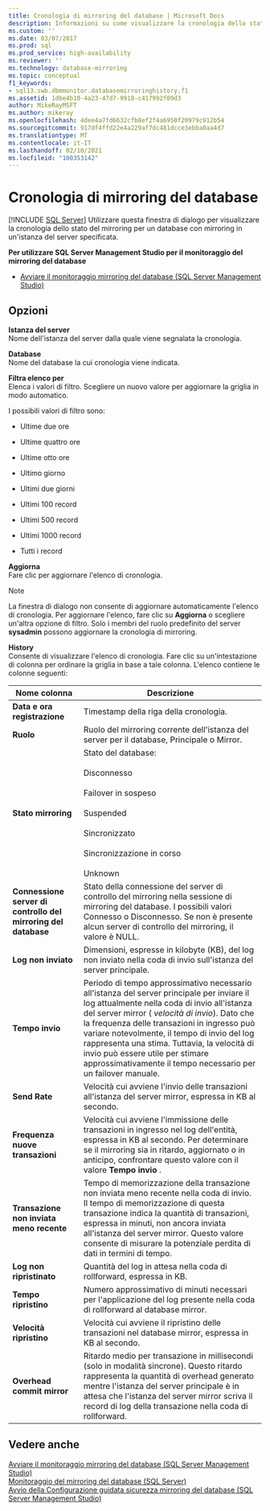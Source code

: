 ```yaml
---
title: Cronologia di mirroring del database | Microsoft Docs
description: Informazioni su come visualizzare la cronologia dello stato di mirroring per un database con mirroring in un'istanza del server specificata in SQL Server Management Studio.
ms.custom: ''
ms.date: 03/07/2017
ms.prod: sql
ms.prod_service: high-availability
ms.reviewer: ''
ms.technology: database-mirroring
ms.topic: conceptual
f1_keywords:
- sql13.swb.dbmmonitor.databasemirroringhistory.f1
ms.assetid: 1d6e4b10-4a23-47d7-9918-c417992f09d3
author: MikeRayMSFT
ms.author: mikeray
ms.openlocfilehash: 4dee4a7fd6632cfb8ef2f4a6950f20979c912b54
ms.sourcegitcommit: 917df4ffd22e4a229af7dc481dcce3ebba0aa4d7
ms.translationtype: MT
ms.contentlocale: it-IT
ms.lasthandoff: 02/10/2021
ms.locfileid: "100353142"
---
```

# <a name="database-mirroring-history"></a>Cronologia di mirroring del database
 [!INCLUDE [SQL Server](../../includes/applies-to-version/sqlserver.md)]
  Utilizzare questa finestra di dialogo per visualizzare la cronologia dello stato del mirroring per un database con mirroring in un'istanza del server specificata.  
  
 **Per utilizzare SQL Server Management Studio per il monitoraggio del mirroring del database**  
  
-   [Avviare il monitoraggio mirroring del database &#40;SQL Server Management Studio&#41;](../../database-engine/database-mirroring/start-database-mirroring-monitor-sql-server-management-studio.md)  
  
## <a name="options"></a>Opzioni  
 **Istanza del server**  
 Nome dell'istanza del server dalla quale viene segnalata la cronologia.  
  
 **Database**  
 Nome del database la cui cronologia viene indicata.  
  
 **Filtra elenco per**  
 Elenca i valori di filtro. Scegliere un nuovo valore per aggiornare la griglia in modo automatico.  
  
 I possibili valori di filtro sono:  
  
-   Ultime due ore  
  
-   Ultime quattro ore  
  
-   Ultime otto ore  
  
-   Ultimo giorno  
  
-   Ultimi due giorni  
  
-   Ultimi 100 record  
  
-   Ultimi 500 record  
  
-   Ultimi 1000 record  
  
-   Tutti i record  
  
 **Aggiorna**  
 Fare clic per aggiornare l'elenco di cronologia.  
  
> [!NOTE]  
>  La finestra di dialogo non consente di aggiornare automaticamente l'elenco di cronologia. Per aggiornare l'elenco, fare clic su **Aggiorna** o scegliere un'altra opzione di filtro. Solo i membri del ruolo predefinito del server **sysadmin** possono aggiornare la cronologia di mirroring.  
  
 **History**  
 Consente di visualizzare l'elenco di cronologia. Fare clic su un'intestazione di colonna per ordinare la griglia in base a tale colonna. L'elenco contiene le colonne seguenti:  
  
|Nome colonna|Descrizione|  
|-----------------|-----------------|  
|**Data e ora registrazione**|Timestamp della riga della cronologia.|  
|**Ruolo**|Ruolo del mirroring corrente dell'istanza del server per il database, Principale o Mirror.|  
|**Stato mirroring**|Stato del database:<br /><br /> Disconnesso<br /><br /> Failover in sospeso<br /><br /> Suspended<br /><br /> Sincronizzato<br /><br /> Sincronizzazione in corso<br /><br /> Unknown|  
|**Connessione server di controllo del mirroring del database**|Stato della connessione del server di controllo del mirroring nella sessione di mirroring del database. I possibili valori Connesso o Disconnesso. Se non è presente alcun server di controllo del mirroring, il valore è NULL.|  
|**Log non inviato**|Dimensioni, espresse in kilobyte (KB), del log non inviato nella coda di invio sull'istanza del server principale.|  
|**Tempo invio**|Periodo di tempo approssimativo necessario all'istanza del server principale per inviare il log attualmente nella coda di invio all'istanza del server mirror ( *velocità di invio*). Dato che la frequenza delle transazioni in ingresso può variare notevolmente, il tempo di invio del log rappresenta una stima. Tuttavia, la velocità di invio può essere utile per stimare approssimativamente il tempo necessario per un failover manuale.|  
|**Send Rate**|Velocità cui avviene l'invio delle transazioni all'istanza del server mirror, espressa in KB al secondo.|  
|**Frequenza nuove transazioni**|Velocità cui avviene l'immissione delle transazioni in ingresso nel log dell'entità, espressa in KB al secondo. Per determinare se il mirroring sia in ritardo, aggiornato o in anticipo, confrontare questo valore con il valore **Tempo invio** .|  
|**Transazione non inviata meno recente**|Tempo di memorizzazione della transazione non inviata meno recente nella coda di invio. Il tempo di memorizzazione di questa transazione indica la quantità di transazioni, espressa in minuti, non ancora inviata all'istanza del server mirror. Questo valore consente di misurare la potenziale perdita di dati in termini di tempo.|  
|**Log non ripristinato**|Quantità del log in attesa nella coda di rollforward, espressa in KB.|  
|**Tempo ripristino**|Numero approssimativo di minuti necessari per l'applicazione del log presente nella coda di rollforward al database mirror.|  
|**Velocità ripristino**|Velocità cui avviene il ripristino delle transazioni nel database mirror, espressa in KB al secondo.|  
|**Overhead commit mirror**|Ritardo medio per transazione in millisecondi (solo in modalità sincrone). Questo ritardo rappresenta la quantità di overhead generato mentre l'istanza del server principale è in attesa che l'istanza del server mirror scriva il record di log della transazione nella coda di rollforward.|  
  
## <a name="see-also"></a>Vedere anche  
 [Avviare il monitoraggio mirroring del database &#40;SQL Server Management Studio&#41;](../../database-engine/database-mirroring/start-database-mirroring-monitor-sql-server-management-studio.md)   
 [Monitoraggio del mirroring del database &#40;SQL Server&#41;](../../database-engine/database-mirroring/monitoring-database-mirroring-sql-server.md)   
 [Avvio della Configurazione guidata sicurezza mirroring del database &#40;SQL Server Management Studio&#41;](../../database-engine/database-mirroring/start-the-configuring-database-mirroring-security-wizard.md)  
  
  
